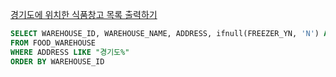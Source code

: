 [경기도에 위치한 식품창고 목록 출력하기](https://school.programmers.co.kr/learn/courses/30/lessons/131114)

```sql
SELECT WAREHOUSE_ID, WAREHOUSE_NAME, ADDRESS, ifnull(FREEZER_YN, 'N') AS FREEZER_YN
FROM FOOD_WAREHOUSE
WHERE ADDRESS LIKE "경기도%"
ORDER BY WAREHOUSE_ID
```
